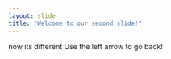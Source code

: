 ```yaml
---
layout: slide
title: "Welcome to our second slide!"
---
```

now its different
Use the left arrow to go back!
